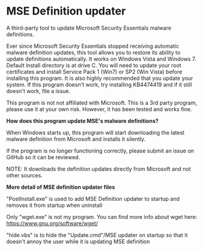 # MSE Definition updater
A third-party tool to update Microsoft Security Essentials malware definitions.

Ever since Microsoft Security Essentials stopped receiving automatic malware definition updates, this tool allows you to restore its ability to update definitions automatically. It works on Windows Vista and Windows 7. Default install directory is at drive C.
You will need to update your root certificates and install Service Pack 1 (Win7) or SP2 (Win Vista) before installing this program. It is also highly recommended that you update your system.
If this program doesn't work, try installing KB4474419 and if it still doesn't work, file a issue.

This program is not not affiliated with Microsoft. This is a 3rd party program, please use it at your own risk. However, it has been tested and works fine.


**How does this program update MSE's malware definitions?**

When Windows starts up, this program will start downloading the latest malware definition from Microsoft and installs it silently.

If the program is no longer functioning correctly, please submit an issue on GitHub so it can be reviewed.

NOTE: It downloads the definition updates directly from Microsoft and not other sources.

**More detail of MSE definition updater files**

"PostInstall.exe" is used to add MSE Definition updater to startup and removes it from startup when uninstall

Only "wget.exe" is not my  program. You can find more info about wget here: https://www.gnu.org/software/wget/

"hide.vbs" is to hide the "Update.cmd"/MSE updater on startup so that it doesn't annoy the user while it is updating MSE definition
